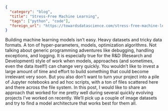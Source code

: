 ```json
{
  "category": "blog",
  "title": "Stress-Free Machine Learning",
  "tags": ["python", "code"],
  "foreign_url": "https://towardsdatascience.com/stress-free-machine-learning-e4d0a411a56a"
}
```

<!--preamble-->

Building machine learning models isn’t easy. Heavy datasets and tricky data formats. 
A ton of hyper-parameters, models, optimization algorithms. Not talking about 
generic programming adventures like debugging, handling exceptions, and logging.
It is especially true for the R&D (Research and Development) style of work when 
models, approaches (and sometimes, even the data itself!) can change very quickly. 
You wouldn’t like to invest a large amount of time and effort to build something 
that could become irrelevant very soon. But you also don’t want to turn your 
project into a pile of Jupyter notebooks and ad hoc scripts, with a ton of files 
scattered here and there across the file system. In this post, I would like to 
share an approach that worked for me pretty well during several quickly evolving 
projects I’ve worked on recently. We’ll pick up a couple of image datasets and 
try to find a model architecture that works best for them all.

<!--more-->